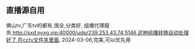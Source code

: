 ## 直播源自用
佛山tv,广东tv的都有,很全,分类好,
组播代理服务,http://sxd.nyxg.vip:40000/udp/239.253.43.74:5146,这种组播转换自动处理好了,在cctv文件夹里面,
2024-03-06,完美,可以优先用
